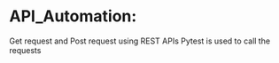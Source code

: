 # API_Automation:

Get request and Post request using REST APIs 
Pytest is used to call the requests
